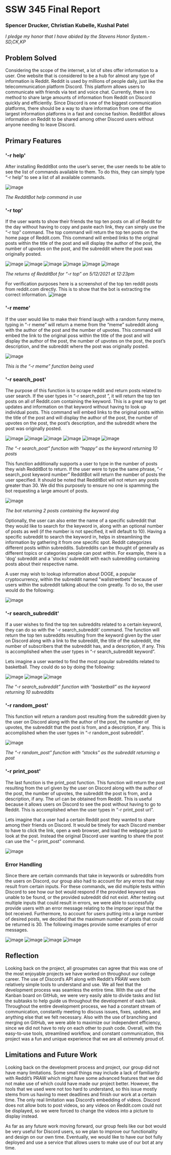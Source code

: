
# SSW 345 Final Report
### Spencer Drucker, Christian Kubelle, Kushal Patel
 
*I pledge my honor that I have abided by the Stevens Honor System.- SD,CK,KP*

## Problem Solved
Considering the scope of the internet, a lot of sites offer information to a user. One website that is considered to be a hub for almost any type of information is Reddit. Reddit is used by millions of people daily, just like the telecommunication platform Discord. This platform allows users to communicate with friends via text and voice chat. Currently, there is no method to share large amounts of information from Reddit on Discord quickly and efficiently. Since Discord is one of the biggest communication platforms, there should be a way to share information from one of the largest information platforms in a fast and concise fashion. RedditBot allows information on Reddit to be shared among other Discord users without anyone needing to leave Discord.

## Primary Features

### '-r help'
After installing RedditBot onto the user’s server, the user needs to be able to see the list of commands available to them. To do this, they can simply type “-r help” to see a list of all available commands.

![image](https://user-images.githubusercontent.com/44238558/118015200-05a6a780-b322-11eb-875b-34288060fdd5.png)

*The RedditBot help command in use*



### '-r top'
 If the user wants to show their friends the top ten posts on all of Reddit for the day without having to copy and paste each link, they can simply use the “-r top” command. The top command will return the top ten posts on the home page of Reddit.com. This command will embed links to the original posts within the title of the post and will display the author of the post, the number of upvotes on the post, and the subreddit where the post was originally posted.

![image](https://user-images.githubusercontent.com/44238558/118015583-7221a680-b322-11eb-9f85-882588e30bac.png)
![image](https://user-images.githubusercontent.com/44238558/118015675-8b2a5780-b322-11eb-8f8c-26a9f429024f.png)
![image](https://user-images.githubusercontent.com/44238558/118015761-a1d0ae80-b322-11eb-951f-88c8058672a3.png)
![image](https://user-images.githubusercontent.com/44238558/118015840-b745d880-b322-11eb-8030-dab80b8b8383.png)
![image](https://user-images.githubusercontent.com/44238558/118015877-c2006d80-b322-11eb-9560-862ffe5d8ff7.png)
![image](https://user-images.githubusercontent.com/44238558/118015921-cd539900-b322-11eb-8590-59ece6b29187.png)

*The returns of RedditBot for “-r top” on 5/12/2021 at 12:23pm*

For verification purposes here is a screenshot of the top ten reddit posts from reddit.com directly. This is to show that the bot is extracting the correct information.
![image](https://user-images.githubusercontent.com/44238558/118017119-38519f80-b324-11eb-9458-0402abedff49.png)



### '-r meme'
If the user would like to make their friend laugh with a random funny meme, typing in “-r meme” will return a meme from the “meme” subreddit along with the author of the post and the number of upvotes. This command will embed the link to the original poss within the title of the post and will display the author of the post, the number of upvotes on the post, the post’s description, and the subreddit where the post was originally posted.

![image](https://user-images.githubusercontent.com/44238558/118017556-c3329a00-b324-11eb-9486-9f474b1b588b.png)

*This is the “-r meme” function being used*

### '-r search_post'
The purpose of this function is to scrape reddit and return posts related to user search. If the user types in “-r search_post <keyword>”, it will return the top ten posts on all of Reddit.com containing the keyword. This is a great way to get updates and information on that keyword without having to look up individual posts. This command will embed links to the original posts within the title of the post and will display the author of the post, the number of upvotes on the post, the post’s description, and the subreddit where the post was originally posted.

![image](https://user-images.githubusercontent.com/44238558/118018126-6683af00-b325-11eb-83af-0ec3651db832.png)
![image](https://user-images.githubusercontent.com/44238558/118018185-79967f00-b325-11eb-8931-760d1af3298c.png)
![image](https://user-images.githubusercontent.com/44238558/118018216-84511400-b325-11eb-89d8-20ef18de1fed.png)
![image](https://user-images.githubusercontent.com/44238558/118018331-a34fa600-b325-11eb-9514-1c94e6d70022.png)
![image](https://user-images.githubusercontent.com/44238558/118018408-bb272a00-b325-11eb-8ff5-93c5c9998629.png)
![image](https://user-images.githubusercontent.com/44238558/118018434-c5e1bf00-b325-11eb-8dc3-f416e36108e9.png)

*The “-r search_post” function with “happy” as the keyword returning 10 posts*

This function additionally supports a user to type in the number of posts they wish RedditBot to return. If the user were to type the same phrase, “-r search_post keyword number” RedditBot will return the number of posts the user specified. It should be noted that RedditBot will not return any posts greater than 30. We did this purposely to ensure no one is spamming the bot requesting a large amount of posts.

![image](https://user-images.githubusercontent.com/44238558/118019079-92536480-b326-11eb-8385-5e57da6c215f.png)

*The bot returning 2 posts containing the keyword dog*

Optionally, the user can also enter the name of a specific subreddit that they would like to search for the keyword in, along with an optional number of posts as well (if the number is not specified, it will default to 10). Having a specific subreddit to search the keyword in, helps in streamlining the information by gathering it from one specific spot. Reddit categorizes different posts within subreddits. Subreddits can be thought of generally as different topics or categories people can post within. For example, there is a 'dog' subreddit and a 'stocks' subreddit with each subredding containing posts about their respective name. 

A user may wish to lookup information about DOGE, a popular cryptocurrency, within the subreddit named "wallstreetbets" because of users within the subreddit talking about the coin greatly. To do so, the user would do the following:

![image](https://user-images.githubusercontent.com/44238558/118019881-7b614200-b327-11eb-8a2e-8d216e71cc72.png)


### '-r search_subreddit'
If a user wishes to find the top ten subreddits related to a certain keyword, they can do so with the '-r search_subreddit' command. The function will return the top ten subreddits resulting from the keyword given by the user on Discord along with a link to the subreddit, the title of the subreddit, the number of subscribers that the subreddit has, and a description, if any. This is accomplished when the user types in “-r search_subreddit keyword”. 

Lets imagine a user wanted to find the most popular subreddits related to basketball. They could do so by doing the following:

![image](https://user-images.githubusercontent.com/44238558/118021074-d7789600-b328-11eb-9ea6-e458ef4827d4.png)
![image](https://user-images.githubusercontent.com/44238558/118021260-0989f800-b329-11eb-8083-5bcf26774cdf.png)
![image](https://user-images.githubusercontent.com/44238558/118021154-ea8b6600-b328-11eb-9364-51a60bac0a3d.png)

*The “-r search_subreddit” function with “basketball” as the keyword returning 10 subreddits*

### '-r random_post'
This function will return a random post resulting from the subreddit given by the user on Discord along with the author of the post, the number of upvotes, the subreddit that the post is from, and a description, if any. This is accomplished when the user types in “-r random_post subreddit”.

![image](https://user-images.githubusercontent.com/44238558/118021726-8ae18a80-b329-11eb-9380-f7f0cc4df63e.png)

*The “-r random_post” function with “stocks” as the subreddit returning a post*


### '-r print_post'
The last function is the print_post function. This function will return the post resulting from the url given by the user on Discord along with the author of the post, the number of upvotes, the subreddit the post is from, and a description, if any. The url can be obtained from Reddit. This is useful because it allows users on Discord to see the post without having to go to Reddit. This is accomplished when the user types in “-r print_post url”.

Lets imagine that a user had a certain Reddit post they wanted to share among their friends on Discord. It would be timely for each Discord member to have to click the link, open a web browser, and load the webpage just to look at the post. Instead the original Discord user wanting to share the post can use the "-r print_post" command.

![image](https://user-images.githubusercontent.com/44238558/118022077-f3c90280-b329-11eb-87f9-d69c426cccae.png)

### Error Handling
Since there are certain commands that take in keywords or subreddits from the users on Discord, our group also had to account for any errors that may result from certain inputs. For these commands, we did multiple tests within Discord to see how our bot would respond if the provided keyword was unable to be found, or the provided subreddit did not exist. After testing out multiple inputs that could result in errors, we were able to successfully provide users with an error message relating to the improper input that the bot received. Furthermore, to account for users putting into a large number of desired posts, we decided that the maximum number of posts that could be returned is 30. The following images provide some examples of error messages.

![image](https://user-images.githubusercontent.com/44238558/118024189-62a75b00-b32c-11eb-8b9a-1bafdeed1a3c.png)
![image](https://user-images.githubusercontent.com/44238558/118024639-ef521900-b32c-11eb-94a9-39ed8062ebce.png)
![image](https://user-images.githubusercontent.com/44238558/118024282-84a0dd80-b32c-11eb-8f02-de5d8cd53db2.png)
![image](https://user-images.githubusercontent.com/44238558/118024346-94202680-b32c-11eb-84d9-7b34345ef868.png)

## Reflection
Looking back on the project, all groupmates can agree that this was one of the most enjoyable projects we have worked on throughout our college career. The use of Discord’s API along with Reddit’s PRAW were both relatively simple tools to understand and use. We all feel that the development process was seamless the entire time. With the use of the Kanban board on GitHub, we were very easily able to divide tasks and list the subtasks to help guide us throughout the development of each task. Throughout the entire development process, we had a constant stream of communication, constantly meeting to discuss issues, fixes, updates, and anything else that we felt necessary. Also with the use of branching and merging on GitHub, we were able to maximize our independent efficiency, since we did not have to rely on each other to push code. Overall, with the easy-to-use tools, streamlined workflow, and constant communication, this project was a fun and unique experience that we are all extremely proud of.

## Limitations and Future Work
Looking back on the development process and project, our group did not have many limitations. Some small things may include a lack of familiarity with Reddit’s PRAW which might have some advanced features that we did not make use of which could have made our project better. However, the tools that we used were not too hard to understand, so this issue mostly stems from us having to meet deadlines and finish our work at a certain time. The only real limitation was Discord’s embedding of videos. Discord does not allow bots to post videos, so any videos on Reddit.com could not be displayed, so we were forced to change the videos into a picture to display instead.


As far as any future work moving forward, our group feels like our bot would be very useful for Discord users, so we plan to improve our functionality and design on our own time. Eventually, we would like to have our bot fully deployed and use a service that allows users to make use of our bot at any time.


